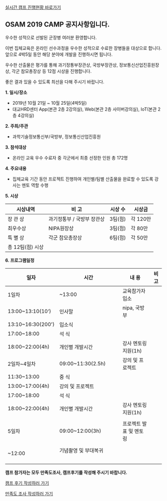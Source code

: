 [ 실시간 캠프 진행현황 바로가기](https://osam2019.github.io/notice/)

## OSAM 2019 CAMP 공지사항입니다.

우수한 성적으로 선발된 군장병 여러분 환영합니다.

이번 집체교육은 온라인 선수과정을 우수한 성적으로 수료한 장병들을 대상으로 합니다. 앞으로 4박5일 동안 해당 분야에 개발을 진행하시면 됩니다.

우수한 산출물은 평가를 통해 과기정통부장관상, 국방부장관상, 정보통신산업진흥원장상, 각군 참모총장상 등 12점 시상을 진행합니다.

좋은 결과 있을 수 있도록 최선을 다해 주시기 바랍니다.

**1. 일시/장소**

- 2019년 10월 21일 ~ 10월 25일(4박5일)
- 대교HRD센터 App(본관 2층 2강의실), Web(본관 2층 사이버강의실), IoT(본관 2층 4강의실)

**2. 주최/주관**

- 과학기술정보통신부/국방부, 정보통신산업진흥원

**3. 참석대상**

- 온라인 교육 우수 수료자 중 각군에서 최종 선정한 인원 총 172명

**4. 주요내용**

- 집체교육 기간 동안 프로젝트 진행하여 개인별/팀별 산출물을 완료할 수 있도록 강사는 멘토 역할 수행

**5. 시상**

| 시상내역         | 비 고                      | 시상 수 | 시상금   |
| ---------------- | -------------------------- | ------- | -------- |
| 장 관 상         | 과기정통부 / 국방부 장관상 | 3팀(점) | 각 120만 |
| 최우수상         | NIPA원장상                 | 3팀(점) | 각 80만  |
| 특 별 상         | 각군 참모총장상            | 6팀(점) | 각 50만  |
| 총 12팀(점) 시상 |                            |         |          |

**6. 프로그램일정**

| 일자              | 시간                                             | 내 용                                   | 비 고 |
| ----------------- | ------------------------------------------------ | --------------------------------------- | ----- |
| 1일차             | ~13:00                                           | 교육참가자 입소                         |       |
| 13:00~13:10(10‘)  | 인사말                                           | nipa, 국방부                            |       |
| 13:10~16:30(200') | 입소식                                           |                                         |       |
| 17:00~18:00       | 석 식                                            |                                         |       |
| 18:00~22:00(4h)   | 개인별 개발시간                                  | 강사 멘토링 지원(1h)                    |       |
| 2일차~4일차       | 09:00~11:30(2.5h)                                | 강의 및 프로젝트                        |       |
| 11:30~13:00       | 중 식                                            |                                         |       |
| 13:00~17:00(4h)   | 강의 및 프로젝트                                 |                                         |       |
| 17:00~18:00       | 석 식                                            |                                         |       |
| 18:00~22:00(4h)   | 개인별 개발시간                                  | 강사 멘토링 지원(1h)                    |       |
|                   |                                                  |                                         |       |
| 5일차             | 09:00~12:00(3h)                                  | 프로젝트 발표 및 멘토링                 |       |
| ~12:00            | 기념촬영 및 부대복귀                             |                                         |       |

**캠프 참가자는 모두 만족도조사, 캠프후기를 작성해 주시기 바랍니다.**

[캠프 후기 작성하러 가기](http://osam.kr/osam/collective/boards/3)

[만족도 조사 작성하러 가기](https://docs.google.com/forms/d/e/1FAIpQLSf8eG5VOaqrt7EReYIzjXzqB6htAXOuBFipJoePHdSyUBtuNA/viewform?usp=sf_link)
